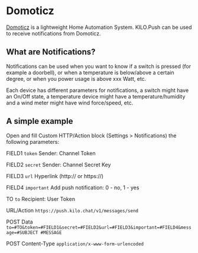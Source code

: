 # Domoticz

[Domoticz](https://www.domoticz.com/ "Domoticz") is a lightweight Home Automation System. KILO.Push can be used to receive notifications from Domoticz.

## What are Notifications?

Notifications can be used when you want to know if a switch is pressed (for example a doorbell), or when a temperature is below/above a certain degree, or when you power usage is above xxx Watt, etc.

Each device has different parameters for notifications, a switch might have an On/Off state, a temperature device might have a temperature/humidity and a wind meter might have wind force/speed, etc.

## A simple example

Open and fill Custom HTTP/Action block (Settings > Notifications) the following parameters:

FIELD1 `token` Sender: Channel Token

FIELD2 `secret` Sender: Channel Secret Key

FIELD3 `url` Hyperlink (http:// or https://)

FIELD4 `important` Add push notification: 0 - no, 1 - yes

TO `to` Recipient: User Token

URL/Action `https://push.kilo.chat/v1/messages/send`

POST Data `to=#TO&token=#FIELD1&secret=#FIELD2&url=#FIELD3&important=#FIELD4&message=#SUBJECT #MESSAGE`

POST Content-Type `application/x-www-form-urlencoded`
